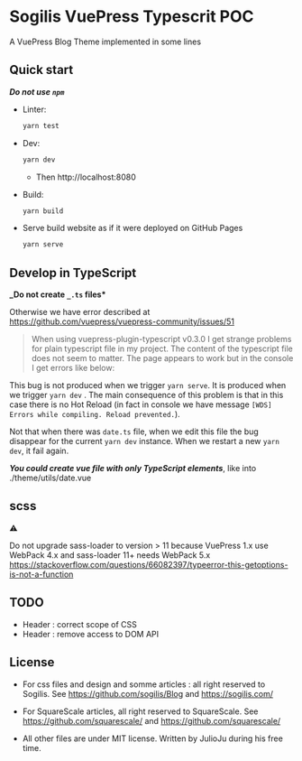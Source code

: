 # Sogilis VuePress Typescrit POC

A VuePress Blog Theme implemented in some lines

## Quick start

**_Do not use `npm`_**

- Linter:

  ```bash
  yarn test
  ```

- Dev:

  ```bash
  yarn dev
  ```

  - Then http://localhost:8080

- Build:

  ```bash
  yarn build
  ```

* Serve build website as if it were deployed on GitHub Pages

  ```bash
  yarn serve
  ```

## Develop in TypeScript

**_Do not create `_.ts` files\***

Otherwise we have error described at https://github.com/vuepress/vuepress-community/issues/51

> When using vuepress-plugin-typescript v0.3.0 I get strange problems for plain
> typescript file in my project. The content of the typescript file does not seem
> to matter. The page appears to work but in the console I get errors like below:

This bug is not produced when we trigger `yarn serve`. It is produced when
we trigger `yarn dev` . The main consequence of this problem is that
in this case there is no Hot Reload (in fact in console we have message
`[WDS] Errors while compiling. Reload prevented.`).

Not that when there was `date.ts` file, when we edit this file the bug
disappear for the current `yarn dev` instance. When we restart a new
`yarn dev`, it fail again.

**_You could create vue file with only TypeScript elements_**, like into
./theme/utils/date.vue

## scss

:warning:

Do not upgrade sass-loader to version > 11 because VuePress 1.x use WebPack 4.x
and sass-loader 11+ needs WebPack 5.x
https://stackoverflow.com/questions/66082397/typeerror-this-getoptions-is-not-a-function

## TODO

- Header : correct scope of CSS
- Header : remove access to DOM API

## License

- For css files and design and somme articles : all right reserved to Sogilis.
  See https://github.com/sogilis/Blog and https://sogilis.com/

- For SquareScale articles, all right reserved to SquareScale.
  See https://github.com/squarescale/ and https://github.com/squarescale/

- All other files are under MIT license. Written by JulioJu during his free time.
